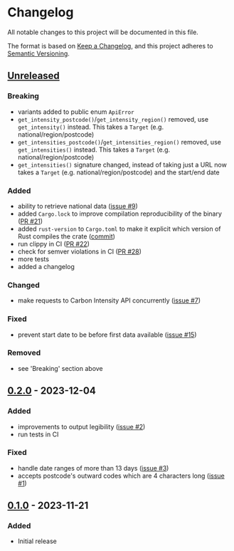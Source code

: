 # Changelog

All notable changes to this project will be documented in this file.

The format is based on [Keep a Changelog](https://keepachangelog.com/en/1.1.0/),
and this project adheres to [Semantic Versioning](https://semver.org/spec/v2.0.0.html).

## [Unreleased]

### Breaking

- variants added to public enum `ApiError`
- `get_intensity_postcode()`/`get_intensity_region()` removed, use `get_intensity()`
  instead. This takes a `Target` (e.g. national/region/postcode)
- `get_intensities_postcode()`/`get_intensities_region()` removed, use `get_intensities()`
  instead. This takes a `Target` (e.g. national/region/postcode)
- `get_intensities()` signature changed, instead of taking just a URL now
  takes a `Target` (e.g. national/region/postcode) and the start/end date

### Added

- ability to retrieve national data ([issue #9](https://github.com/jnioche/carbonintensity-api/issues/9))
- added `Cargo.lock` to improve compilation reproducibility of the binary
  ([PR #21](https://github.com/jnioche/carbonintensity-api/pull/21))
- added `rust-version` to `Cargo.toml` to make it explicit which version
  of Rust compiles the crate ([commit](https://github.com/jnioche/carbonintensity-api/commit/f92d03673181f3be8f0954724b60dd38b1808145))
- run clippy in CI ([PR #22](https://github.com/jnioche/carbonintensity-api/pull/22))
- check for semver violations in CI ([PR #28](https://github.com/jnioche/carbonintensity-api/pull/28))
- more tests
- added a changelog

### Changed

- make requests to Carbon Intensity API concurrently ([issue #7](https://github.com/jnioche/carbonintensity-api/issues/7))

### Fixed

- prevent start date to be before first data available ([issue #15](https://github.com/jnioche/carbonintensity-api/issues/15))

### Removed

- see 'Breaking' section above

[Unreleased]: https://github.com/jnioche/carbonintensity-api/compare/0.2.0...HEAD

## [0.2.0] - 2023-12-04

### Added

- improvements to output legibility ([issue #2](https://github.com/jnioche/carbonintensity-api/issues/2))
- run tests in CI

### Fixed

- handle date ranges of more than 13 days ([issue #3](https://github.com/jnioche/carbonintensity-api/issues/3))
- accepts postcode's outward codes which are 4 characters long ([issue #1](https://github.com/jnioche/carbonintensity-api/issues/1))

[0.2.0]: https://github.com/jnioche/carbonintensity-api/compare/0.1.0...0.2.0

## [0.1.0] - 2023-11-21

### Added

- Initial release

[0.1.0]: https://github.com/jnioche/carbonintensity-api/compare/99759e1a889065d473bacd2958692ab8bbeb3ae0...0.1.0
